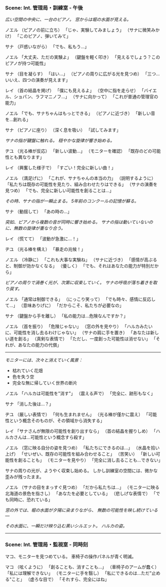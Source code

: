 ### Scene: Int. 管理局・訓練室 - 午後

*広い空間の中央に、一台のピアノ。*
*窓からは堀の水面が見える。*

ノエル
（ピアノの前に立ち）
「じゃ、実験してみましょう」
（サナに微笑みかけ）
「このピアノ、弾いてみて」

サナ
（戸惑いながら）
「でも、私もう...」

ノエル
「大丈夫、ただの実験よ」
（鍵盤を軽く叩き）
「見えるでしょう？このピアノが持つ可能性」

サナ
（目を凝らす）
「はい...」
（ピアノの周りに広がる光を見つめ）
「三つ...いいえ、四つの演奏が見えます」

レイ
（首の結晶を掲げ）
「僕にも見えるよ」
（空中に指を走らせ）
「バイエル、ショパン、ラフマニノフ...」
（サナに向かって）
「これが普通の管理官の能力」

ノエル
「でも、サナちゃんはもっとできる」
（ピアノに近づき）
「新しい音を...創れる」

サナ
（ピアノに座り）
（深く息を吸い）
「試してみます」

*サナの指が鍵盤に触れる。*
*穏やかな旋律が響き始める。*

ヂユ
（光る棒が反応）
「新しい波動...」
（モニターを確認）
「既存のどの可能性とも異なります」

レイ
（興奮した様子で）
「すごい！完全に新しい曲！」

ノエル
（満足げに）
「これが、サナちゃんの本当の力」
（説明するように）
「私たちは既存の可能性を見たり、組み合わせたりはできる」
（サナの演奏を見つめ）
「でも、完全に新しい可能性を創ることは...」

*その時、サナの指が一瞬止まる。*
*5年前のコンクールの記憶が蘇る。*

サナ
（動揺して）
「あの時の...」

*突如、ピアノから複数の音が同時に響き始める。*
*サナの指は動いていないのに、無数の旋律が重なり合う。*

レイ
（慌てて）
「波動が急激に...！」

ヂユ
（光る棒を構え）
「暴走の兆候！」

ノエル
（冷静に）
「これも大事な実験ね」
（サナに近づき）
「感情が高ぶると、制御が効かなくなる」
（優しく）
「でも、それはあなたの能力が特別だから」

*ピアノの周りで渦巻く光が、次第に収束していく。*
*サナの呼吸が落ち着きを取り戻す。*

ノエル
「通常は制御できる」
（にっこり笑って）
「でも時々、感情に反応して...」
（意味ありげに）
「だからこそ、私たちが必要なの」

サナ
（鍵盤から手を離し）
「私の能力は...危険なんですか？」

ノエル
（首を振り）
「危険じゃない」
（窓の外を見やり）
「ハルカみたいに、可能性を消し去るわけじゃない」
（サナの肩に手を置き）
「あなたは新しい道を創る」
（真剣な表情で）
「ただし、一度創った可能性は消せない」
「それが、あなたの能力の代償」


---
*モニターには、次々と消えていく風景：*
- 枯れていく花畑
- 色を失う空
- 完全な無に帰していく世界の断片

ノエル
「ハルカは可能性を"消す"」
（震える声で）
「完全に、跡形もなく」

サナ
「消した後は...？」

ヂユ
（厳しい表情で）
「何も生まれません」
（光る棒が僅かに震え）
「可能性という概念そのものが、その領域から消失する」

レイ
「サナさんが無限の可能性を創り出すなら」
（首の結晶を握りしめ）
「ハルカさんは...可能性という概念すら殺す」

ノエル
（窓に映る自分の姿を見つめ）
「私たちにできるのは...」
（水晶を拾い上げ）
「せいぜい、既存の可能性を組み合わせること」
（苦笑い）
「新しい可能性を創ることも」
（モニターを見やり）
「完全に消し去ることも...できない」

サナの周りの光が、ようやく収束し始める。
しかし訓練室の空間には、微かな歪みが残ったまま。

ノエル
（サナの目をまっすぐ見つめ）
「だから私たちは...」
（モニターに映る北海道の景色を指さし）
「あなたを必要としている」
（悲しげな表情で）
「でも同時に、恐れている」

*窓の外では、堀の水面が夕陽に染まりながら、*
*無数の可能性を映し続けている―*

*その水面に、一瞬だけ映り込む黒いシルエット。*
*ハルカの姿。*

---
### Scene: Int. 管理局・監視室 - 同時刻

マコ、モニターを見つめている。
車椅子の操作パネルが青く明滅。

マコ
（呟くように）
「創ることも、消すことも...」
（車椅子のアームが蠢く）
「私には理解できない」
（モニターに手を翳し）
「私にできるのは...ただ"止める"こと」
（虚ろな目で）
「それすら、完全にはね」